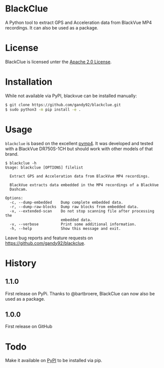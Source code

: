 # BlackClue
A Python tool to extract GPS and Acceleration data from BlackVue MP4 recordings. 
It can also be used as a package.

# License
BlackClue is licensed unter the [Apache 2.0 License](LICENSE). 

# Installation
While not available via PyPI, blackvue can be installed manually:
```bash
$ git clone https://github.com/gandy92/blackclue.git
$ sudo python3 -m pip install -e .
```

# Usage
`blackclue` is based on the excellent [pymp4](https://github.com/beardypig/pymp4).
It was developed and tested with a BlackVue DR750S-1CH but should work with other 
models of that brand.

```
$ blackclue -h
Usage: blackclue [OPTIONS] filelist

  Extract GPS and Acceleration data from BlackVue MP4 recordings.

  BlackVue extracts data embedded in the MP4 recordings of a BlackVue
  Dashcam.

Options:
  -c, --dump-embedded    Dump complete embedded data.
  -r, --dump-raw-blocks  Dump raw blocks from embedded data.
  -x, --extended-scan    Do not stop scanning file after processing the
                         embedded data.
  -v, --verbose          Print some additional information.
  -h, --help             Show this message and exit.
```

Leave bug reports and feature requests on https://github.com/gandy92/blackclue.

# History
## 1.1.0
First release on PyPi. Thanks to @bartbroere, BlackClue can now also be used as a package.

## 1.0.0
First release on GitHub

# Todo
Make it available on [PyPI](https://pypi.org/) to be installed via pip.
